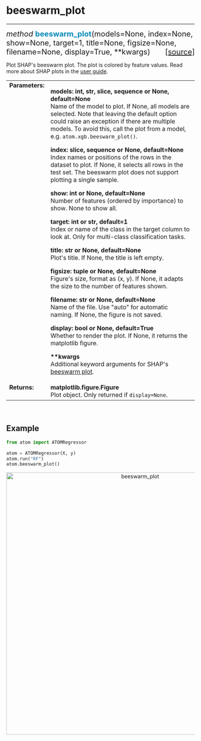 # beeswarm_plot
---------------

<div style="font-size:20px">
<em>method</em> <strong style="color:#008AB8">beeswarm_plot</strong>(models=None,
index=None, show=None, target=1, title=None, figsize=None, filename=None,
display=True, **kwargs)
<span style="float:right">
<a href="https://github.com/tvdboom/ATOM/blob/master/atom/plots.py#L3274">[source]</a>
</span>
</div>

Plot SHAP's beeswarm plot. The plot is colored by feature values.
Read more about SHAP plots in the [user guide](../../../user_guide/plots/#shap).

<table style="font-size:16px">
<tr>
<td width="20%" class="td_title" style="vertical-align:top"><strong>Parameters:</strong></td>
<td width="80%" class="td_params">
<p>
<strong>models: int, str, slice, sequence or None, default=None</strong><br>
Name of the model to plot. If None, all models are selected.
Note that leaving the default option could raise an exception
if there are multiple models. To avoid this, call the plot from a
model, e.g. <code>atom.xgb.beeswarm_plot()</code>.
</p>
<p>
<strong>index: slice, sequence or None, default=None</strong><br>
Index names or positions of the rows in the dataset to plot.
If None, it selects all rows in the test set. The beeswarm
plot does not support plotting a single sample.
</p>
<p>
<strong>show: int or None, default=None</strong><br>
Number of features (ordered by importance) to show. None to show all.
</p>
<p>
<strong>target: int or str, default=1</strong><br>
Index or name of the class in the target column to look at. Only
for multi-class classification tasks.
</p>
<p>
<strong>title: str or None, default=None</strong><br>
Plot's title. If None, the title is left empty.
</p>
<p>
<strong>figsize: tuple or None, default=None</strong><br>
Figure's size, format as (x, y). If None, it adapts the size to the
number of features shown.
</p>
<p>
<strong>filename: str or None, default=None</strong><br>
Name of the file. Use "auto" for automatic naming.
If None, the figure is not saved.
</p>
<p>
<strong>display: bool or None, default=True</strong><br>
Whether to render the plot. If None, it returns the matplotlib figure.
</p>
<p>
<strong>**kwargs</strong><br>
Additional keyword arguments for SHAP's <a href="https://shap.readthedocs.io/en/latest/generated/shap.plots.beeswarm.html">beeswarm plot</a>.
</p>
</td>
</tr>
<tr>
<td width="20%" class="td_title" style="vertical-align:top"><strong>Returns:</strong></td>
<td width="80%" class="td_params">
<strong>matplotlib.figure.Figure</strong><br>
Plot object. Only returned if <code>display=None</code>.
</td>
</tr>
</table>
<br />



## Example

```python
from atom import ATOMRegressor

atom = ATOMRegressor(X, y)
atom.run("RF")
atom.beeswarm_plot()
```

<div align="center">
    <img src="../../../img/plots/beeswarm_plot.png" alt="beeswarm_plot" width="700" height="700"/>
</div>

